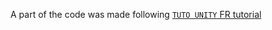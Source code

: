 A part of the code was made following [`TUTO UNITY` FR tutorial](https://www.youtube.com/watch?v=Y3-iYIs16TI&list=PLUWxWDlz8PYKnrd27LTqOxL2lr3KhEVRT)